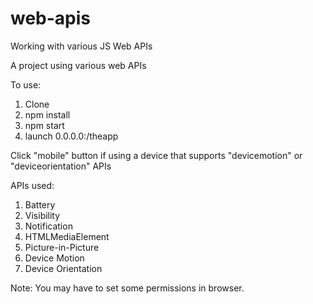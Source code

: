 # web-apis
Working with various JS Web APIs

A project using various web APIs

To use:
 1) Clone
 2) npm install
 3) npm start
 4) launch 0.0.0.0:<port>/theapp
 
 Click "mobile" button if using a device that supports "devicemotion" or "deviceorientation" APIs
 
APIs used:
   1) Battery
   2) Visibility
   3) Notification
   4) HTMLMediaElement
   5) Picture-in-Picture
   6) Device Motion
   7) Device Orientation
   
 Note: You may have to set some permissions in browser. 
